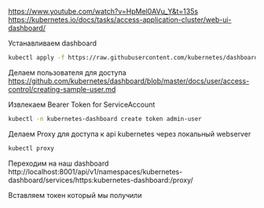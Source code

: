 https://www.youtube.com/watch?v=HpMel0AVu_Y&t=135s
https://kubernetes.io/docs/tasks/access-application-cluster/web-ui-dashboard/

Устанавливаем dashboard
```bash
kubectl apply -f https://raw.githubusercontent.com/kubernetes/dashboard/v2.7.0/aio/deploy/recommended.yaml
```

Делаем пользователя для доступа
https://github.com/kubernetes/dashboard/blob/master/docs/user/access-control/creating-sample-user.md

Извлекаем Bearer Token for ServiceAccount

```bash
kubectl -n kubernetes-dashboard create token admin-user
```

Делаем Proxy для доступа к api kubernetes через локальный webserver 

```bash
kubectl proxy
```

Переходим на наш dashboard
http://localhost:8001/api/v1/namespaces/kubernetes-dashboard/services/https:kubernetes-dashboard:/proxy/

Вставляем токен который мы получили

